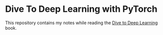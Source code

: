 # Dive To Deep Learning with PyTorch

This repository contains my notes while reading the [Dive to Deep Learning](https://d2l.ai/) book.
